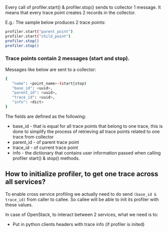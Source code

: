 Every call of profiler.start() & profiler.stop() sends to collector 1 message. It means that every trace point creates 2 records in the collector. 

E.g.: The sample below produces 2 trace points:
```bash
profiler.start("parent_point")
profiler.start("child_point")
profiler.stop()
profiler.stop()
```
### Trace points contain 2 messages (start and stop).
 Messages like below are sent to a collector:
 ```bash
 {
    "name": <point_name>-(start|stop)
    "base_id": <uuid>,
    "parent_id": <uuid>,
    "trace_id": <uuid>,
    "info": <dict>
}
```
The fields are defined as the following:

* base_id - <uuid> that is equal for all trace points that belong to one trace, this is done to simplify the process of retrieving all trace points related to one trace from collector
* parent_id - <uuid> of parent trace point
* trace_id - <uuid> of current trace point
* info - the dictionary that contains user information passed when calling profiler start() & stop() methods.

## How to initialize profiler, to get one trace across all services?
To enable cross service profiling we actually need to do send `(base_id & trace_id)` from caller to callee. So callee will be able to init its profiler with these values.

In case of OpenStack, to interact between 2 services, what we need is to:

- Put in python clients headers with trace info (if profiler is inited)

